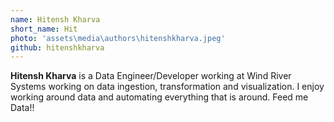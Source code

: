 ```yaml
---
name: Hitensh Kharva
short_name: Hit
photo: 'assets\media\authors\hitenshkharva.jpeg'
github: hitenshkharva
---
```


**Hitensh Kharva** is a Data Engineer/Developer working at Wind River Systems working on data ingestion, transformation and visualization. I enjoy working around data and automating everything that is around. Feed me Data!!

